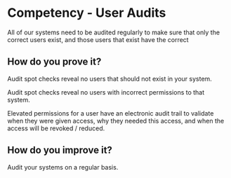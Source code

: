 # Competency - User Audits

All of our systems need to be audited regularly to make sure that only the correct users exist, and those users that exist have the correct 

## How do you prove it?

Audit spot checks reveal no users that should not exist in your system.

Audit spot checks reveal no users with incorrect permissions to that system.

Elevated permissions for a user have an electronic audit trail to validate when they were given access, why they needed this access, and when the access will be revoked / reduced.

## How do you improve it?

Audit your systems on a regular basis.

